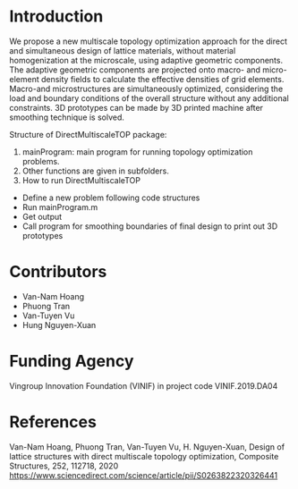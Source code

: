 # Introduction
We propose a new multiscale topology optimization approach for the direct and simultaneous design of lattice materials, 
without material homogenization at the microscale, using adaptive geometric components. 
The adaptive geometric components are projected onto macro- and micro-element density fields to calculate the effective densities 
of grid elements. Macro-and microstructures are simultaneously optimized, considering the load and boundary conditions 
of the overall structure without any additional constraints. 3D prototypes can be made by 3D printed machine after smoothing technique is solved.  

Structure of DirectMultiscaleTOP package: 
1. mainProgram: main program for running topology optimization problems. 
2. Other functions are given in subfolders. 
3. How to run DirectMultiscaleTOP 
  - Define a new problem following code structures 
  - Run mainProgram.m 
  - Get output
  - Call program for smoothing boundaries of final design to print out 3D prototypes

# Contributors
- Van-Nam Hoang
- Phuong Tran
- Van-Tuyen Vu
- Hung Nguyen-Xuan

# Funding Agency
Vingroup Innovation Foundation (VINIF) in project code VINIF.2019.DA04

# References
Van-Nam Hoang, Phuong Tran, Van-Tuyen Vu, H. Nguyen-Xuan, Design of lattice structures with direct multiscale topology optimization, Composite Structures, 252, 112718, 2020 https://www.sciencedirect.com/science/article/pii/S0263822320326441

